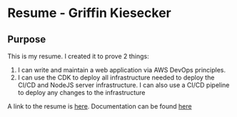 # Resume - Griffin Kiesecker
## Purpose
This is my resume. I created it to prove 2 things: 
1. I can write and maintain a web application via AWS DevOps principles.
2. I can use the CDK to deploy all infrastructure needed to deploy the CI/CD and NodeJS server infrastructure. I can also use a CI/CD pipeline to deploy any changes to the infrastructure


A link to the resume is [here](https://resume.tekpossible.com).
Documentation can be found [here](https://github.com/TekPossible-ES/tekpossible-aws)

